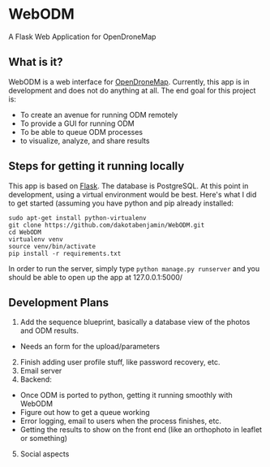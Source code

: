 # WebODM
A Flask Web Application for OpenDroneMap

## What is it?

WebODM is a web interface for [OpenDroneMap](https://github.com/OpenDroneMap/OpenDroneMap). Currently, this app is in development and does not do anything at all. The end goal for this project is:

* To create an avenue for running ODM remotely
* To provide a GUI for running ODM
* To be able to queue ODM processes
* to visualize, analyze, and share results

## Steps for getting it running locally

This app is based on [Flask](http://flask.pocoo.org/). The database is PostgreSQL. At this point in development, using a virtual environment would be best. Here's what I did to get started (assuming you have python and pip already installed:

```
sudo apt-get install python-virtualenv
git clone https://github.com/dakotabenjamin/WebODM.git
cd WebODM
virtualenv venv
source venv/bin/activate
pip install -r requirements.txt
```

In order to run the server, simply type `python manage.py runserver` and you should be able to open up the app at 127.0.0.1:5000/

## Development Plans

1. Add the sequence blueprint, basically a database view of the photos and ODM results.
  * Needs an form for the upload/parameters
2. Finish adding user profile stuff, like password recovery, etc. 
3. Email server
4. Backend: 
  * Once ODM is ported to python, getting it running smoothly with WebODM
  * Figure out how to get a queue working
  * Error logging, email to users when the process finishes, etc.
  * Getting the results to show on the front end (like an orthophoto in leaflet or something)
5. Social aspects


